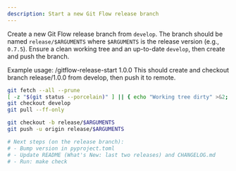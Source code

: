 ```yaml
---
description: Start a new Git Flow release branch
---
```


Create a new Git Flow release branch from `develop`. The branch should be named `release/$ARGUMENTS` where `$ARGUMENTS` is the release version (e.g., `0.7.5`). Ensure a clean working tree and an up-to-date `develop`, then create and push the branch.

Example usage: /gitflow-release-start 1.0.0
This should create and checkout branch release/1.0.0 from develop, then push it to remote.

```bash
git fetch --all --prune
[ -z "$(git status --porcelain)" ] || { echo "Working tree dirty" >&2; exit 1; }
git checkout develop
git pull --ff-only

git checkout -b release/$ARGUMENTS
git push -u origin release/$ARGUMENTS

# Next steps (on the release branch):
# - Bump version in pyproject.toml
# - Update README (What's New: last two releases) and CHANGELOG.md
# - Run: make check
```
